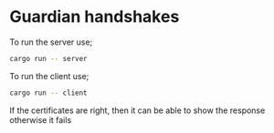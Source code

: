 # Guardian handshakes


To run the server use;

```sh
cargo run -- server
```

To run the client use;

```sh
cargo run -- client
```

If the certificates are right, then it can be able to show the response otherwise it fails